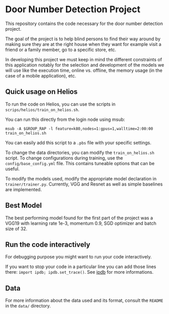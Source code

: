 # Door Number Detection Project

This repository contains the code necessary for the door number detection
project.

The goal of the project is to help blind persons to find their way around by
making sure they are at the right house when they want for example visit a
friend or a family member, go to a specific store, etc.

In developing this project we must keep in mind the different constraints of
this application notably for the selection and development of the models we
will use like the execution time, online vs. offline, the memory usage (in the
case of a mobile application), etc.

## Quick usage on Helios

To run the code on Helios, you can use the scripts in `scrips/helios/train_on_helios.sh`. 

You can run this directly from the login node using msub: 

`msub -A $GROUP_RAP -l feature=k80,nodes=1:gpus=1,walltime=2:00:00 train_on_helios.sh`

You can easily add this script to a `.pbs` file with your specific settings.

To change the data directories, you can modify the `train_on_helios.sh` script. To change configurations during training, use the `config/base_config.yml` file. This contains tuneable options that can be useful.

To modify the models used, modify the appropriate model declaration in `trainer/trainer.py`. Currently, VGG and Resnet as well as simple baselines are implemented.

## Best Model

The best performing model found for the first part of the project was a VGG19 with learning rate 1e-3, momentum 0.9, SGD optimizer and batch size of 32.

## Run the code interactively
For debugging purpose you might want to run your code interactively.

If you want to stop your code in a particular line you can add those
lines there: `import ipdb; ipdb.set_trace()`.
See [ipdb](https://pypi.org/project/ipdb/) for more informations.

## Data
For more information about the data used and its format, consult the `README`
in the `data/` directory.
